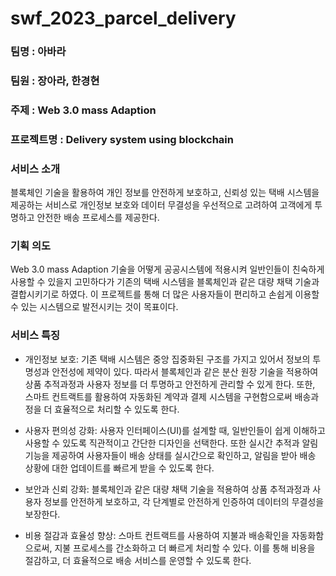 # swf_2023_parcel_delivery
### 팀명 : 아바라 

### 팀원 : 장아라, 한경현 

### 주제 : Web 3.0 mass Adaption 

### 프로젝트명 : Delivery system using blockchain 

### 서비스 소개
  블록체인 기술을 활용하여 개인 정보를 안전하게 보호하고, 신뢰성 있는 택배 시스템을 제공하는 서비스로 개인정보 보호와 데이터 무결성을 우선적으로 고려하여 고객에게 투명하고 안전한 배송 프로세스를 제공한다. 

### 기획 의도
  Web 3.0 mass Adaption 기술을 어떻게 공공시스템에 적용시켜 일반인들이 친숙하게 사용할 수 있을지 고민하다가 기존의 택배 시스템을 블록체인과 같은 대량 채택 기술과 결합시키기로 하였다. 이 프로젝트를 통해 더 많은 사용자들이 편리하고 손쉽게 이용할 수 있는 시스템으로 발전시키는 것이 목표이다. 

### 서비스 특징  

 - 개인정보 보호: 기존 택배 시스템은 중앙 집중화된 구조를 가지고 있어서 정보의 투명성과 안전성에 제약이 있다. 따라서 블록체인과 같은 분산 원장 기술을 적용하여 상품 추적과정과 사용자 정보를 더 투명하고 안전하게 관리할 수 있게 한다. 또한, 스마트 컨트랙트를 활용하여 자동화된 계약과 결제 시스템을 구현함으로써 배송과정을 더 효율적으로 처리할 수 있도록 한다. 

 - 사용자 편의성 강화: 사용자 인터페이스(UI)를 설계할 때, 일반인들이 쉽게 이해하고 사용할 수 있도록 직관적이고 간단한 디자인을 선택한다. 또한 실시간 추적과 알림 기능을 제공하여 사용자들이 배송 상태를 실시간으로 확인하고, 알림을 받아 배송 상황에 대한 업데이트를 빠르게 받을 수 있도록 한다. 

  - 보안과 신뢰 강화: 블록체인과 같은 대량 채택 기술을 적용하여 상품 추적과정과 사용자 정보를 안전하게 보호하고, 각 단계별로 안전하게 인증하여 데이터의 무결성을 보장한다. 

 - 비용 절감과 효율성 향상: 스마트 컨트랙트를 사용하여 지불과 배송확인을 자동화함으로써, 지불 프로세스를 간소화하고 더 빠르게 처리할 수 있다. 이를 통해 비용을 절감하고, 더 효율적으로 배송 서비스를 운영할 수 있도록 한다.  
